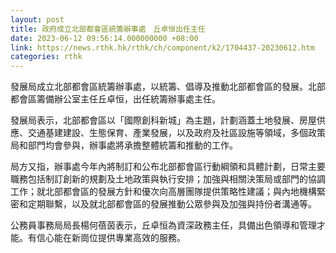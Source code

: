 ```yaml
---
layout: post
title: 政府成立北部都會區統籌辦事處　丘卓恒出任主任
date: 2023-06-12 09:56:14.000000000 +08:00
link: https://news.rthk.hk/rthk/ch/component/k2/1704437-20230612.htm
categories: rthk
---
```


發展局成立北部都會區統籌辦事處，以統籌、倡導及推動北部都會區的發展。北部都會區籌備辦公室主任丘卓恒，出任統籌辦事處主任。

發展局表示，北部都會區以「國際創科新城」為主題，計劃涵蓋土地發展、房屋供應、交通基建建設、生態保育、產業發展，以及政府及社區設施等領域，多個政策局和部門均會參與，辦事處將承擔整體統籌和推動的工作。

局方又指，辦事處今年內將制訂和公布北部都會區行動綱領和具體計劃，日常主要職務包括制訂創新的規劃及土地政策與執行安排；加強與相關決策局或部門的協調工作；就北部都會區的發展方針和優次向高層團隊提供策略性建議；與內地機構緊密和定期聯繫，以及就北部都會區的發展推動公眾參與及加強與持份者溝通等。

公務員事務局局長楊何蓓茵表示，丘卓恒為資深政務主任，具備出色領導和管理才能。有信心能在新崗位提供專業高效的服務。
